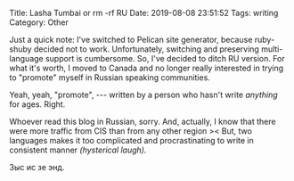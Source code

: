 Title: Lasha Tumbai or rm -rf RU
Date: 2019-08-08 23:51:52
Tags: writing
Category: Other


Just a quick note: I've switched to Pelican site generator, because ruby-shuby decided not to work. Unfortunately, switching and preserving multi-language support is cumbersome. So, I've decided to ditch RU version. For what it's worth, I moved to Canada and no longer really interested in trying to "promote" myself in Russian speaking communities.

Yeah, yeah, "promote", --- written by a person who hasn't write *anything* for ages. Right.

Whoever read this blog in Russian, sorry. And, actually, I know that there were more traffic from CIS than from any other region >< But, two languages makes it too complicated and procrastinating to write in consistent manner *(hysterical laugh).* 

Зыс ис зе энд.
